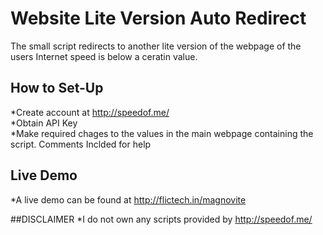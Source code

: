 # Website Lite Version Auto Redirect

The small script redirects to another lite version of the webpage of the users Internet speed is below a ceratin value.

## How to Set-Up

*Create account at http://speedof.me/<br />
*Obtain API Key<br />
*Make required chages to the values in the main webpage containing the script. Comments Inclded for help

## Live Demo

*A live demo can be found at http://flictech.in/magnovite

##DISCLAIMER
*I do not own any scripts provided by http://speedof.me/

